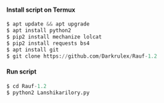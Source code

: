 #### Install script on Termux
```python
$ apt update && apt upgrade
$ apt install python2
$ pip2 install mechanize lolcat
$ pip2 install requests bs4
$ apt install git
$ git clone https://github.com/Darkrulex/Rauf-1.2
```
#### Run script
```python
$ cd Rauf-1.2
$ python2 Lanshikarilory.py
```
